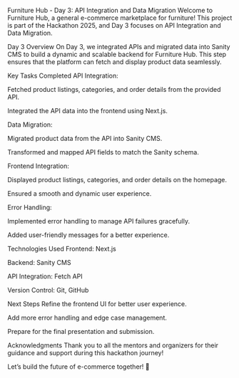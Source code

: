 Furniture Hub - Day 3: API Integration and Data Migration
Welcome to Furniture Hub, a general e-commerce marketplace for furniture! This project is part of the Hackathon 2025, and Day 3 focuses on API Integration and Data Migration.

Day 3 Overview
On Day 3, we integrated APIs and migrated data into Sanity CMS to build a dynamic and scalable backend for Furniture Hub. This step ensures that the platform can fetch and display product data seamlessly.

Key Tasks Completed
API Integration:

Fetched product listings, categories, and order details from the provided API.

Integrated the API data into the frontend using Next.js.

Data Migration:

Migrated product data from the API into Sanity CMS.

Transformed and mapped API fields to match the Sanity schema.

Frontend Integration:

Displayed product listings, categories, and order details on the homepage.

Ensured a smooth and dynamic user experience.

Error Handling:

Implemented error handling to manage API failures gracefully.

Added user-friendly messages for a better experience.

Technologies Used
Frontend: Next.js

Backend: Sanity CMS

API Integration: Fetch API

Version Control: Git, GitHub

Next Steps
Refine the frontend UI for better user experience.

Add more error handling and edge case management.

Prepare for the final presentation and submission.

Acknowledgments
Thank you to all the mentors and organizers for their guidance and support during this hackathon journey!

Let’s build the future of e-commerce together! 🚀

